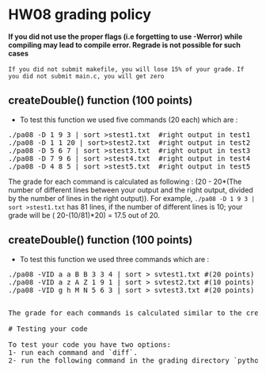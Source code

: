 # HW08 grading policy

<strong> If you did not use the proper flags (i.e forgetting to use -Werror) while compiling may lead to compile error. Regrade is not possible for such cases</strong>

`If you did not submit makefile, you will lose 15% of your grade.`
`If you did not submit main.c, you will get zero`

## createDouble() function (100 points)
- To test this function we used five commands (20 each) which are : 
<pre>
./pa08 -D 1 9 3 | sort >stest1.txt  #right output in test1
./pa08 -D 1 1 20 | sort>stest2.txt  #right output in test2
./pa08 -D 5 6 7 | sort >stest3.txt  #right output in test3
./pa08 -D 7 9 6 | sort >stest4.txt  #right output in test4
./pa08 -D 4 8 5 | sort >stest5.txt  #right output in test5
</pre>

The grade for each command is calculated as following : (20 - 20\*(The number of different lines between your output and the right output, divided by the number of lines in the right output)). For example, `./pa08 -D 1 9 3 | sort >stest1.txt` has 81 lines, if the number of different lines is 10; your grade will be ( 20-(10/81)\*20) = 17.5 out of 20.


	
## createDouble() function (100 points)
- To test this function we used three commands which are : 
<pre>
./pa08 -VID a a B B 3 3 4 | sort > svtest1.txt #(20 points) #right output in vtest1
./pa08 -VID a z A Z 1 9 1 | sort > svtest2.txt #(10 points) #right output in vtest2
./pa08 -VID g h M N 5 6 3 | sort > svtest3.txt #(20 points) #right output in vtest3
<pre>

The grade for each commands is calculated similar to the creatDouble() function.

# Testing your code

To test your code you have two options:
1- run each command and `diff`.
2- run the following command in the grading directory `python p.py`, which will create `yourGrade.txt` file that has detailed explanation of your grade. But you need to deduct 2 points per hour late yourself.



